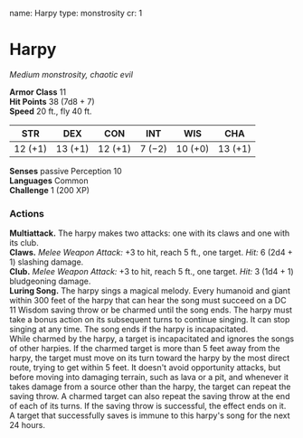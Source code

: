 name: Harpy type: monstrosity cr: 1

# Harpy
_Medium monstrosity, chaotic evil_

**Armor Class** 11    
**Hit Points** 38 (7d8 + 7)    
**Speed** 20 ft., fly 40 ft.

| STR     | DEX     | CON     | INT    | WIS     | CHA     |
| ------- | ------- | ------- | ------ | ------- | ------- |
| 12 (+1) | 13 (+1) | 12 (+1) | 7 (−2) | 10 (+0) | 13 (+1) |

**Senses** passive Perception 10    
**Languages** Common    
**Challenge** 1 (200 XP)

### Actions
**Multiattack.** The harpy makes two attacks: one with its claws and one with its club.    
**Claws.** _Melee Weapon Attack:_ +3 to hit, reach 5 ft., one target. _Hit:_ 6 (2d4 + 1) slashing damage.    
**Club.** _Melee Weapon Attack:_ +3 to hit, reach 5 ft., one target. _Hit:_ 3 (1d4 + 1) bludgeoning damage.    
**Luring Song.** The harpy sings a magical melody. Every humanoid and giant within 300 feet of the harpy that can hear the song must succeed on a DC 11 Wisdom saving throw or be charmed until the song ends. The harpy must take a bonus action on its subsequent turns to continue singing. It can stop singing at any time. The song ends if the harpy is incapacitated.    
While charmed by the harpy, a target is incapacitated and ignores the songs of other harpies. If the charmed target is more than 5 feet away from the harpy, the target must move on its turn toward the harpy by the most direct route, trying to get within 5 feet. It doesn't avoid opportunity attacks, but before moving into damaging terrain, such as lava or a pit, and whenever it takes damage from a source other than the harpy, the target can repeat the saving throw. A charmed target can also repeat the saving throw at the end of each of its turns. If the saving throw is successful, the effect ends on it.    
A target that successfully saves is immune to this harpy's song for the next 24 hours.